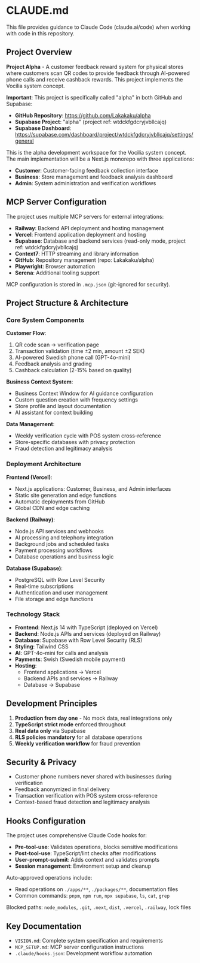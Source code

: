 # CLAUDE.md

This file provides guidance to Claude Code (claude.ai/code) when working with code in this repository.

## Project Overview

**Project Alpha** - A customer feedback reward system for physical stores where customers scan QR codes to provide feedback through AI-powered phone calls and receive cashback rewards. This project implements the Vocilia system concept.

**Important**: This project is specifically called "alpha" in both GitHub and Supabase:
- **GitHub Repository**: https://github.com/Lakakaku/alpha
- **Supabase Project**: "alpha" (project ref: wtdckfgdcryjvbllcajq)
- **Supabase Dashboard**: https://supabase.com/dashboard/project/wtdckfgdcryjvbllcajq/settings/general

This is the alpha development workspace for the Vocilia system concept. The main implementation will be a Next.js monorepo with three applications:
- **Customer**: Customer-facing feedback collection interface
- **Business**: Store management and feedback analysis dashboard
- **Admin**: System administration and verification workflows

## MCP Server Configuration

The project uses multiple MCP servers for external integrations:

- **Railway**: Backend API deployment and hosting management
- **Vercel**: Frontend application deployment and hosting
- **Supabase**: Database and backend services (read-only mode, project ref: wtdckfgdcryjvbllcajq)
- **Context7**: HTTP streaming and library information
- **GitHub**: Repository management (repo: Lakakaku/alpha)
- **Playwright**: Browser automation
- **Serena**: Additional tooling support

MCP configuration is stored in `.mcp.json` (git-ignored for security).

## Project Structure & Architecture

### Core System Components

**Customer Flow**:
1. QR code scan → verification page
2. Transaction validation (time ±2 min, amount ±2 SEK)
3. AI-powered Swedish phone call (GPT-4o-mini)
4. Feedback analysis and grading
5. Cashback calculation (2-15% based on quality)

**Business Context System**:
- Business Context Window for AI guidance configuration
- Custom question creation with frequency settings
- Store profile and layout documentation
- AI assistant for context building

**Data Management**:
- Weekly verification cycle with POS system cross-reference
- Store-specific databases with privacy protection
- Fraud detection and legitimacy analysis

### Deployment Architecture

**Frontend (Vercel)**:
- Next.js applications: Customer, Business, and Admin interfaces
- Static site generation and edge functions
- Automatic deployments from GitHub
- Global CDN and edge caching

**Backend (Railway)**:
- Node.js API services and webhooks
- AI processing and telephony integration
- Background jobs and scheduled tasks
- Payment processing workflows
- Database operations and business logic

**Database (Supabase)**:
- PostgreSQL with Row Level Security
- Real-time subscriptions
- Authentication and user management
- File storage and edge functions

### Technology Stack
- **Frontend**: Next.js 14 with TypeScript (deployed on Vercel)
- **Backend**: Node.js APIs and services (deployed on Railway)
- **Database**: Supabase with Row Level Security (RLS)
- **Styling**: Tailwind CSS
- **AI**: GPT-4o-mini for calls and analysis
- **Payments**: Swish (Swedish mobile payment)
- **Hosting**:
  - Frontend applications → Vercel
  - Backend APIs and services → Railway
  - Database → Supabase

## Development Principles

1. **Production from day one** - No mock data, real integrations only
2. **TypeScript strict mode** enforced throughout
3. **Real data only** via Supabase
4. **RLS policies mandatory** for all database operations
5. **Weekly verification workflow** for fraud prevention

## Security & Privacy

- Customer phone numbers never shared with businesses during verification
- Feedback anonymized in final delivery
- Transaction verification with POS system cross-reference
- Context-based fraud detection and legitimacy analysis

## Hooks Configuration

The project uses comprehensive Claude Code hooks for:
- **Pre-tool-use**: Validates operations, blocks sensitive modifications
- **Post-tool-use**: TypeScript/lint checks after modifications
- **User-prompt-submit**: Adds context and validates prompts
- **Session management**: Environment setup and cleanup

Auto-approved operations include:
- Read operations on `./apps/**`, `./packages/**`, documentation files
- Common commands: `pnpm`, `npm run`, `npx supabase`, `ls`, `cat`, `grep`

Blocked paths: `node_modules`, `.git`, `.next`, `dist`, `.vercel`, `.railway`, lock files

## Key Documentation

- `VISION.md`: Complete system specification and requirements
- `MCP_SETUP.md`: MCP server configuration instructions
- `.claude/hooks.json`: Development workflow automation